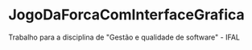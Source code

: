 # JogoDaForcaComInterfaceGrafica
Trabalho para a disciplina de "Gestão e qualidade de software" - IFAL
